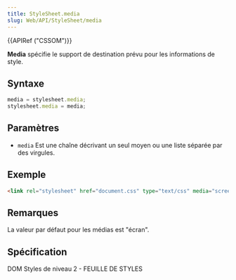 ```yaml
---
title: StyleSheet.media
slug: Web/API/StyleSheet/media
---
```


{{APIRef ("CSSOM")}}

**Media** spécifie le support de destination prévu pour les informations de style.

## Syntaxe

```js
media = stylesheet.media;
stylesheet.media = media;
```

## Paramètres

- `media` Est une chaîne décrivant un seul moyen ou une liste séparée par des virgules.

## Exemple

```html
<link rel="stylesheet" href="document.css" type="text/css" media="screen" />
```

## Remarques

La valeur par défaut pour les médias est "écran".

## Spécification

DOM Styles de niveau 2 - FEUILLE DE STYLES
